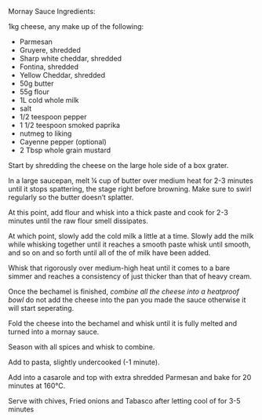 Mornay Sauce Ingredients:

1kg cheese, any make up of the following:
- Parmesan
- Gruyere, shredded
- Sharp white cheddar, shredded
- Fontina, shredded
- Yellow Cheddar, shredded
- 50g butter
- 55g flour
- 1L cold whole milk
- salt
- 1/2 teespoon pepper
- 1 1/2 teespoon smoked paprika
- nutmeg to liking
- Cayenne pepper (optional)
- 2 Tbsp whole grain mustard

Start by shredding the cheese on the large hole side of a box grater.  

In a large saucepan, melt ¼ cup of butter over medium heat for 2-3 minutes until it stops spattering, the stage right before browning. Make sure to swirl regularly so the butter doesn’t splatter.

At this point, add flour and whisk into a thick paste and cook for 2-3 minutes until the raw flour smell dissipates. 

At which point, slowly add the cold milk a little at a time. Slowly add the milk while whisking together until it reaches a smooth paste whisk until smooth, and so on and so forth until all of the of milk have been added. 

Whisk that rigorously over medium-high heat until it comes to a bare simmer and reaches a consistency of just thicker than that of heavy cream. 

Once the bechamel is finished, _combine all the cheese into a heatproof bowl_ do not add  the cheese into the pan you made the sauce otherwise it will start seperating.

Fold the cheese into the bechamel and whisk until it is fully melted and turned into a mornay sauce. 

Season with all spices and whisk to combine. 

Add to pasta, slightly undercooked (-1 minute). 

Add into a casarole and top with extra shredded Parmesan and bake for 20 minutes at 160°C.

Serve with chives, Fried onions and Tabasco after letting cool of for 3-5 minutes
